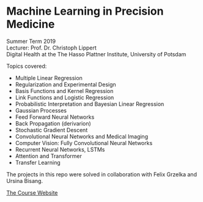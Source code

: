 # Machine Learning in Precision Medicine  


Summer Term 2019  
Lecturer:  Prof. Dr. Christoph Lippert  
Digital Health at the The Hasso Plattner Institute, University of Potsdam  

Topics covered:

- Multiple Linear Regression
- Regularization and Experimental Design   
- Basis Functions and Kernel Regression
- Link Functions and Logistic Regression
- Probabilistic Interpretation and Bayesian Linear Regression
- Gaussian Processes 
- Feed Forward Neural Networks
- Back Propagation (derivarion)
- Stochastic Gradient Descent
- Convolutional Neural Networks and Medical Imaging
- Computer Vision: Fully Convolutional Neural Networks
- Recurrent Neural Networks, LSTMs
- Attention and Transformer
- Transfer Learning


The projects in this repo were solved in collaboration with Felix Grzelka and Ursina Bisang.

[The Course Website](https://hpi.de/en/studies/courses/data-engineering-ma/course/course/0/sommersemester-2019-machine-learning-in-medicine.html)